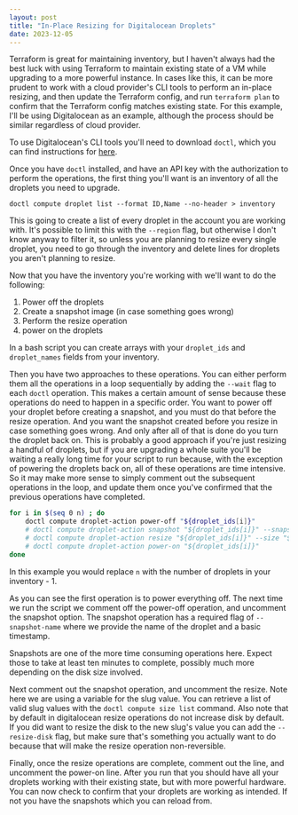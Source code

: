 ```yaml
---
layout: post
title: "In-Place Resizing for Digitalocean Droplets"
date: 2023-12-05
---
```


Terraform is great for maintaining inventory, but I haven't always had the best luck with using Terraform to maintain existing state of a VM while upgrading to a more powerful instance. In cases like this, it can be more prudent to work with a cloud provider's CLI tools to perform an in-place resizing, and then update the Terraform config, and run `terraform plan` to confirm that the Terraform config matches existing state. For this example, I'll be using Digitalocean as an example, although the process should be similar regardless of cloud provider.

To use Digitalocean's CLI tools you'll need to download `doctl`, which you can find instructions for [here](https://docs.digitalocean.com/reference/doctl/how-to/install/).

Once you have `doctl` installed, and have an API key with the authorization to perform the operations, the first thing you'll want is an inventory of all the droplets you need to upgrade.

`doctl compute droplet list --format ID,Name --no-header > inventory`

This is going to create a list of every droplet in the account you are working with. It's possible to limit this with the `--region` flag, but otherwise I don't know anyway to filter it, so unless you are planning to resize every single droplet, you need to go through the inventory and delete lines for droplets you aren't planning to resize.

Now that you have the inventory you're working with we'll want to do the following:

1. Power off the droplets
2. Create a snapshot image (in case something goes wrong)
3. Perform the resize operation
4. power on the droplets

In a bash script you can create arrays with your `droplet_ids` and `droplet_names` fields from your inventory.

Then you have two approaches to these operations. You can either perform them all the operations in a loop sequentially by adding the `--wait` flag to each `doctl` operation. This makes a certain amount of sense because these operations do need to happen in a specific order. You want to power off your droplet before creating a snapshot, and you must do that before the resize operation. And you want the snapshot created before you resize in case something goes wrong. And only after all of that is done do you turn the droplet back on. This is probably a good approach if you're just resizing a handful of droplets, but if you are upgrading a whole suite you'll be waiting a really long time for your script to run because, with the exception of powering the droplets back on, all of these operations are time intensive. So it may make more sense to simply comment out the subsequent operations in the loop, and update them once you've confirmed that the previous operations have completed.

```bash
for i in $(seq 0 n) ; do
    doctl compute droplet-action power-off "${droplet_ids[i]}"
    # doctl compute droplet-action snapshot "${droplet_ids[i]}" --snapshot-name "${droplet_names[i]}-$(date +%Y%m%d%H%M%S)"
    # doctl compute droplet-action resize "${droplet_ids[i]}" --size "$slug"
    # doctl compute droplet-action power-on "${droplet_ids[i]}"
done
```

In this example you would replace `n` with the number of droplets in your inventory - 1.

As you can see the first operation is to power everything off. The next time we run the script we comment off the power-off operation, and uncomment the snapshot option. The snapshot operation has a required flag of `--snapshot-name` where we provide the name of the droplet and a basic timestamp.

Snapshots are one of the more time consuming operations here. Expect those to take at least ten minutes to complete, possibly much more depending on the disk size involved.

Next comment out the snapshot operation, and uncomment the resize. Note here we are using a variable for the slug value. You can retrieve a list of valid slug values with the `doctl compute size list` command. Also note that by default in digitalocean resize operations do not increase disk by default. If you did want to resize the disk to the new slug's value you can add the `--resize-disk` flag, but make sure that's something you actually want to do because that will make the resize operation non-reversible.

Finally, once the resize operations are complete, comment out the line, and uncomment the power-on line. After you run that you should have all your droplets working with their existing state, but with more powerful hardware. You can now check to confirm that your droplets are working as intended. If not you have the snapshots which you can reload from.

